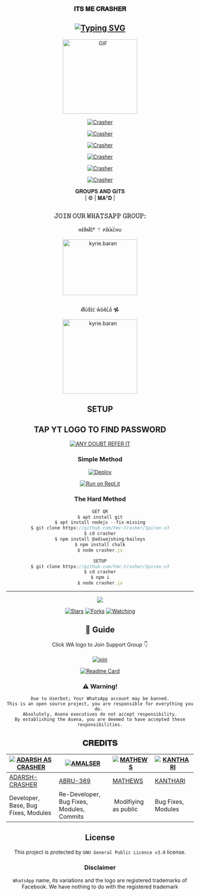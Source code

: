 <h3 align="center">𝐈𝐓𝐒 𝐌𝐄 𝐂𝐑𝐀𝐒𝐇𝐄𝐑</h3>

<div align="center">

## [![Typing SVG](https://readme-typing-svg.herokuapp.com?font=Rockstar-ExtraBold&color=FF0000&lines=ㅤ𝘼𝙇𝙇+𝙏𝙃𝙄𝙉𝙂𝙎+𝘼𝙍𝙀+𝙎𝙃𝙊𝙒+𝘾𝘼𝙎𝙀𝘿+🧬;𝙎𝙀𝙀𝙆+𝘼𝙉𝘿+𝙔𝙊𝙐+𝙎𝙃𝘼𝙇𝙇+𝙁𝙄𝙉𝘿+🥂;𝙀𝙑𝙀𝙍𝙔𝙏𝙃𝙄𝙉𝙂+/+𝙉𝙊𝙏𝙃𝙄𝙉𝙂+⚙️🧬;𝙄𝙏𝙎+𝙅𝙐𝙎𝙏+𝘼+𝙈𝘼𝙏𝙏𝙀𝙍+𝙊𝙁+𝙏𝙄𝙈𝙀)](https://git.io/typing-svg)

 </a>
</p>
<div align="center">
  <p align="center">
<img src="https://i.imgur.com/OBG1gg5.jpeg?cid=790b7611a48d56eec88e20cfedb2c8be6e08c0fde3f8fe72&rid=giphy.gif&ct=g.gif" alt="GIF" width="200" height="200"/>
</p>
  <p align="center">
<a href="https://www.instagram.com/white_hat_crasher?r=nametag"><img title="Crasher" src="https://img.shields.io/badge/INSTAGRAM-cyberchekuthan/Adarsh_v3?color=black&style=for-the-badge&logo=instagram"></a>
</p>
  <p align="center">
<a href="http://wa.me/+919495944164"><img title="Crasher" src="https://img.shields.io/badge/whatsapp-cyberchekuthan/Adarsh_v3?color=black&style=for-the-badge&logo=whatsapp"></a>
</p>
  <p align="center">
<a href="https://www.facebook.com/adarshthevannoor.thevannoor"><img title="Crasher" src="https://img.shields.io/badge/Facebook-cyberchekuthan/Adarsh_v3?color=black&style=for-the-badge&logo=facebook"></a>
</p>
  <p align="center">
<a href="https://t.me/FmcAdarsh"><img title="Crasher" src="https://img.shields.io/badge/telegram-cyberchekuthan/Adarsh_v3?color=black&style=for-the-badge&logo=telegram"></a>
</p>
  <p align="center">
<a href="https://youtube.com/c/Ghjah"><img title="Crasher" src="https://img.shields.io/badge/Youtube-cyberchekuthan/Adarsh_v3?color=black&style=for-the-badge&logo=youtube"></a>
</p>
  <p align="center">
<a href="https://twitter.com/Itsemecrasher"><img title="Crasher" src="https://img.shields.io/badge/twitter-cyberchekuthan/Adarsh_v3?color=black&style=for-the-badge&logo=twitter"></a>
</p>
</div>
<p align="center">
𝐆𝐑𝐎𝐔𝐏𝐒 𝐀𝐍𝐃 𝐆𝐈𝐓𝐒
    <br>
       | © |
        𝐌𝐀²𝐃 |
    <br> 
</p>

##
  <h3 align="center"> 𝙹𝙾𝙸𝙽 𝙾𝚄𝚁 𝚆𝙷𝙰𝚃𝚂𝙰𝙿𝙿 𝙶𝚁𝙾𝚄𝙿:</h3>
<p align="center">
ʜᴇͧʀᷤᴍͤɪͬ† ⚚ ᴘɪⷡᴋⷪᴀⷮᴄᷤʜᴜ
    <br>
<br>
  <a href="https://chat.whatsapp.com/KVPJ8cQw4lR9zTTFPM8mbH" target="blank"><img align="center" src="https://i.imgur.com/jkvYZxr.jpeg" alt="kyrie.baran" height="150" width="200" /></a>
</p>

##
<p align="center">
ᴍᷟᴜͧѕᷤɪͥᴄͨ ᴡᷱᴏͦʀͬʟᷝᴅͩ 𖣘
    <br>
<br>
  <a href="https://chat.whatsapp.com/GFSnPYyUKFp4JxdwGp36a0" target="blank"><img align="center" src="https://i.imgur.com/vRleIYI.jpeg" alt="kyrie.baran" height="200" width="200" /></a>
</p>



## SETUP
<div align="center"> 


## TAP YT LOGO TO FIND PASSWORD

 [![ANY DOUBT REFER IT](https://www.linkpicture.com/q/YouTube-Logo-700x394.png)](https://youtu.be/EyfVigi2GUw)


  ### Simple Method
  
[![Deploy](https://www.herokucdn.com/deploy/button.svg)](https://heroku.com/deploy?template=https://github.com/Fmc-Crasher/Spirex-v3)
  
[![Run on Repl.it](https://repl.it/badge/github/quiec/whatsAlfa)](https://replit.com/@phaticusthiccy/WhatsAsena-QR)
  
### The Hard Method
```js
GET QR
$ apt install git
$ apt install nodejs --fix-missing
$ git clone https://github.com/Fmc-Crasher/Spirex-v3
$ cd crasher
$ npm install @adiwajshing/baileys
$ npm install chalk
$ node crasher.js
```
      
```js
SETUP
$ git clone https://github.com/Fmc-Crasher/Spirex-v3
$ cd crasher
$ npm i
$ node crasher.js
```

----

  <p align="center">
  <a href="httsp://github.com/farhan-dqz/JulieMwol">
    
<a href="https://github.com/farhan-dqz/followers">
<img src="https://img.shields.io/github/repo-size/farhan-dqz/Julie-Mwol?color=green&label=Repo%20total%20size&style=plastic">
<p align="center">
<a href="https://github.com/farhan-dqz/followers"
<img title="Followers" src="https://img.shields.io/github/followers/farhan-dqz?color=blue&style=flat-square"></a>
<a href="https://github.com/farhan-dqz/JulieMwol/stargazers/"><img title="Stars" src="https://img.shields.io/github/stars/farhan-dqz/JulieMwol?color=blue&style=flat-square"></a>
<a href="https://github.com/farhan-dqz/JulieMwol/network/members"><img title="Forks" src="https://img.shields.io/github/forks/farhan-dqz/JulieMwol?color=blue&style=flat-square"></a>
<a href="https://github.com/farhan-dqz/JulieMwol/watchers"><img title="Watching" src="https://img.shields.io/github/watchers/farhan-dqz/JulieMwol?label=Watchers&color=blue&style=flat-square"></a>
</p>

## 📢 Guide
Click WA logo to Join Support Group 👇
    <br>
<br>
  [![join](https://github.com/Alien-alfa/PublicBot/blob/main/wlogo.svg.png)](https://chat.whatsapp.com/KVPJ8cQw4lR9zTTFPM8mbH)
  <div align="center">
       
  [![Readme Card](https://github-readme-stats.vercel.app/api/pin/?username=farhan-dqz&repo=Julie-Mwol&theme=nightowl)](https://github.com/farhan-dqz/Julie-Mwol)
  </div>
    
### ⚠️ Warning! 
```
Due to Userbot; Your WhatsApp account may be banned.
This is an open source project, you are responsible for everything you do. 
Absolutely, Asena executives do not accept responsibility.
By establishing the Asena, you are deemed to have accepted these responsibilities.
```

## 𝐂𝐑𝐄𝐃𝐈𝐓𝐒
  <div align="center">
    
  [![ADARSH AS CRASHER](https://i.imgur.com/ihizNpz.jpeg?size=100)](https://i.imgur.com/O5mRu2I.jpeg?size=100) | [![AMALSER](https://i.imgur.com/O5mRu2I.jpeg?size=100)](https://github.com/cyberchekuthan) |  [![MATHEWS](https://i.imgur.com/qVHSihd.jpeg?size=100)](https://github.com/AI-VIKI) | [![KANTHARI](https://i.imgur.com/lgxkvK7.jpeg?size=100)](https://i.imgur.com/lgxkvK7.jpeg) 
----|----|----|----
[ADARSH-CRASHER](https://chat.whatsapp.com/KVPJ8cQw4lR9zTTFPM8mbH) | [ABRU-369](https://i.imgur.com/LIdGqR9.png) | [MATHEWS](https://github.com/AI-VIKI) | [KANTHARI](https://i.imgur.com/lgxkvK7.jpeg) 
Developer, Base, Bug Fixes, Modules| Re-Developer, Bug Fixes, Modules, Commits |  Modifiying  as   public | Bug Fixes, Modules 
  </div>
    


## License
This project is protected by `GNU General Public Licence v3.0` license.

### Disclaimer
`WhatsApp` name, its variations and the logo are registered trademarks of Facebook. We have nothing to do with the registered trademark
